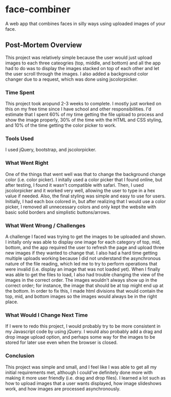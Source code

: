 # face-combiner
A web app that combines faces in silly ways using uploaded images of your face.

## Post-Mortem Overview
This project was relatively simple because the user would just upload images to each three cateogries (top, middle, and bottom) and all the app had to do was to display the images stacked on top of each other and let the user scroll through the images. I also added a background color changer due to a request, which was done using jscolorpicker. 

### Time Spent
This project took aropund 2-3 weeks to complete. I mostly just worked on this on my free time since I have school and other responsibilities.
I'd estimate that I spent 60% of my time getting the file upload to process and show the image properly, 30% of the time with the HTML and CSS styling, and 10% of the time getting the color picker to work.

### Tools Used
I used jQuery, bootstrap, and jscolorpicker. 


### What Went Right
One of the things that went well was that to change the background change color (i.e. color picker). I initally used a color picker that I found online, but after testing, I found it wasn't compatible with safari. Then, I used jscolorpicker and it worked very well, allowing the user to type in a hex value if needed.
Also, the final styling was simple and easy to use for users. Initially, I had each box colored in, but after realizing that I would use a color picker, I removed all unnecessary colors and only kept the website with basic solid borders and simplistic buttons/arrows. 

### What Went Wrong / Challenges
A challenge I faced was trying to get the images to be uploaded and shown. I initally only was able to display one image for each category of top, mid, bottom, and the app required the user to refresh the page and upload three new images if they wanted to change that. I also had a hard time getting multiple uploads working because I did not understand the asynchronous nature of the file reading, which led me to try to perform operations that were invalid (i.e. display an image that was not loaded yet). When I finally was able to get the files to load, I also had trouble changing the view of the images in the correct order. The images wouldn't always show up in the correct order; for instance, the image that should be at top might end up at the bottom. In order to fix this, I made html divisions that would contain the top, mid, and bottom images so the images would always be in the right place. 

### What Would I Change Next Time
If I were to redo this project, I would probably try to be more consistent in my Javascript code by using jQuery. I would also probably add a drag and drop image upload option, and perhaps some way for the images to be stored for later use even when the browser is closed.

### Conclusion
This project was simple and small, and I feel like I was able to get all my initial requirements met, although I could've definitely done more with making it more user friendly (i.e. drag and drop files). I learned a lot such as how to upload images that a user wants displayed, how image slideshows work, and how images are processed asynchronously.
